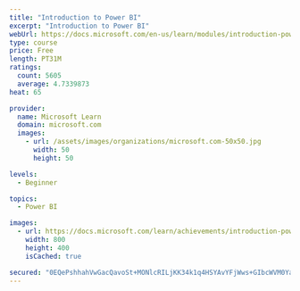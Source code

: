 ```yaml
---
title: "Introduction to Power BI"
excerpt: "Introduction to Power BI"
webUrl: https://docs.microsoft.com/en-us/learn/modules/introduction-power-bi/
type: course
price: Free
length: PT31M
ratings:
  count: 5605
  average: 4.7339873
heat: 65

provider:
  name: Microsoft Learn
  domain: microsoft.com
  images:
    - url: /assets/images/organizations/microsoft.com-50x50.jpg
      width: 50
      height: 50

levels:
  - Beginner

topics:
  - Power BI

images:
  - url: https://docs.microsoft.com/learn/achievements/introduction-power-bi-social.png
    width: 800
    height: 400
    isCached: true

secured: "0EQePshhahVwGacQavoSt+MONlcRILjKK34k1q4HSYAvYFjWws+GIbcWVM0YabjcAi9VVWnluZIl7D19H7zSRt5YKUAqK+HYlNWvGMpYQjpHwRrwyJqFHgn9Oy9pFmoW+uT50IiXvLnyBHydo+8win5HhdGTtkPwy4xjZ8PBF1/9vSvCTtmxg23x0LNT70aReGPgXyqawp47GSeHp5/3og1/aE5VhwZ20DxHF5C5JYbm6v2b74d8WOWcurCudUE/rGOE4WXKrSpjg4/H4DUEEYXafbTrV/AtMbUxiOFFT9dpzlJhwF5m8I9cROqx/1Walzk+1Af4qEe7Qnk6Z+4Wv8JQhrRQiAuaFF7qatXxvn8WltQv6D8gVRZ3e1RumXhRGkCgsFdo774LOdGnhots5yFAq8T1FK3DA8Pd/LvxJ3I=;TWZznoi7rjO8+ZEsQ/TtMA=="
---
```


